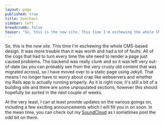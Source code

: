 ```yaml
---
layout: page
published: true
title: Overhaul
sidebar: left
breadcrumb: false
teaser: "So, this is the new site. This time I'm eschewing the whole CMS-based design. It was more trouble than it was worth and had a lot of faults. All of the cogs that had to turn every time the site need to render a page just caused problems. The backend was really clunk and so it was left very out-of-date (as you can probably see from the very crusty old content that was migrated across), so I have moved over to a static page using Jekyll. That means I no longer have to worry about crap like webservers and whether my Rails app is actually running properly. As it is right now, it's still a bit of a building site and there are some unpopulated sections, however this should hopefully be sorted in the next couple of weeks. "
---
```


So, this is the _new site_. This time I'm eschewing the whole CMS-based design. It was more trouble than it was worth and had a lot of faults. All of the cogs that had to turn every time the site need to render a page just caused problems. The backend was really clunk and so it was left very out-of-date (as you can probably see from the very crusty old content that was migrated across), so I have moved over to a static page using Jekyll. That means I no longer have to worry about crap like webservers and whether my Rails app is actually running properly. As it is right now, it's still a bit of a building site and there are some unpopulated sections, however this should hopefully be sorted in the next couple of weeks. 

At the very least, I can at least provide updates on the various goings on, including a few exciting announcements which I will fill you in on soon. In the mean time, you can check out my [SoundCloud](https://soundcloud.com/unclewalter) as I sometimes post the odd bit on there. 